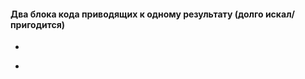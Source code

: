 #### Два блока кода приводящих к одному результату (долго искал/пригодится)
-
<script src="//ajax.googleapis.com/ajax/libs/jquery/1.9.1/jquery.min.js"></script>
<script type=text/javascript>
        $(function() {
          $('#refresh_button').bind('click', function() {
          $('#refresh_button').text('Обновление данных.');
          $('#refresh_button').attr('disabled','disabled');
        
        $.ajax({
                url: 'http://192.168.1.56:5000/',
                async: true,
                type: "get",
                success: function(data){
                   alert("Данные обновлены.");
                   location.reload();
                },
                error: function(data){
                   alert("Данные обновлены.");
                   location.reload();
                }
            });
            return false;
          });
        });
</script>
- 
<script src="//ajax.googleapis.com/ajax/libs/jquery/1.9.1/jquery.min.js"></script>
<script type=text/javascript>
        $(function() {
          $('#refresh_button').bind('click', function() {
          $('#refresh_button').text('Обновление данных.');
          $('#refresh_button').attr('disabled','disabled');

$.ajax({
                url: 'http://192.168.1.56:5000/',
                async: true,
                type: "get",
                complete: function(data){
                   location.reload();
                }
            });
            return false;
          });
        });
</script>
